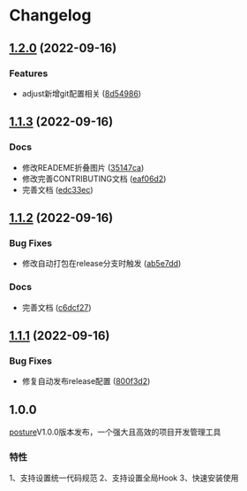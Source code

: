 # Changelog

## [1.2.0](https://github.com/WGrape/posture/compare/v1.1.2...v1.2.0) (2022-09-16)


### Features

* adjust新增git配置相关 ([8d54986](https://github.com/WGrape/posture/commit/8d54986cdc084c6559cf35268fd06a2ae0d479a2))

## [1.1.3](https://github.com/WGrape/posture/compare/v1.1.2...v1.1.3) (2022-09-16)


### Docs

* 修改READEME折叠图片 ([35147ca](https://github.com/WGrape/posture/commit/35147caba73f9538293b3c93c348403527e7e144))
* 修改完善CONTRIBUTING文档 ([eaf06d2](https://github.com/WGrape/posture/commit/eaf06d26eddf345247ea44074c8d4a9932f966f9))
* 完善文档 ([edc33ec](https://github.com/WGrape/posture/commit/edc33ecb089ee92ee9f5818ba125a6ee11f2bdea))

## [1.1.2](https://github.com/WGrape/posture/compare/v1.1.1...v1.1.2) (2022-09-16)


### Bug Fixes

* 修改自动打包在release分支时触发 ([ab5e7dd](https://github.com/WGrape/posture/commit/ab5e7dd66808e8ab1ad4c0029b0fd8774a487722))


### Docs

* 完善文档 ([c6dcf27](https://github.com/WGrape/posture/commit/c6dcf2772fcdda742be9e63694c9de5723f808a9))

## [1.1.1](https://github.com/WGrape/posture/compare/v1.1.0...v1.1.1) (2022-09-16)


### Bug Fixes

* 修复自动发布release配置 ([800f3d2](https://github.com/WGrape/posture/commit/800f3d2287f38551259991896bf2ccc4c8d6fafd))

## 1.0.0

[posture](https://github.com/WGrape/CIManager)V1.0.0版本发布，一个强大且高效的项目开发管理工具

### 特性
1、支持设置统一代码规范
2、支持设置全局Hook
3、快速安装使用
